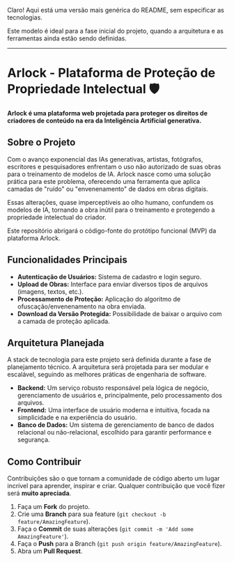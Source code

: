 Claro\! Aqui está uma versão mais genérica do README, sem especificar as tecnologias.

Este modelo é ideal para a fase inicial do projeto, quando a arquitetura e as ferramentas ainda estão sendo definidas.

-----

# Arlock - Plataforma de Proteção de Propriedade Intelectual 🛡️

**Arlock é uma plataforma web projetada para proteger os direitos de criadores de conteúdo na era da Inteligência Artificial generativa.**

## Sobre o Projeto

Com o avanço exponencial das IAs generativas, artistas, fotógrafos, escritores e pesquisadores enfrentam o uso não autorizado de suas obras para o treinamento de modelos de IA. Arlock nasce como uma solução prática para este problema, oferecendo uma ferramenta que aplica camadas de "ruído" ou "envenenamento" de dados em obras digitais.

Essas alterações, quase imperceptíveis ao olho humano, confundem os modelos de IA, tornando a obra inútil para o treinamento e protegendo a propriedade intelectual do criador.

Este repositório abrigará o código-fonte do protótipo funcional (MVP) da plataforma Arlock.

## Funcionalidades Principais

  * **Autenticação de Usuários:** Sistema de cadastro e login seguro.
  * **Upload de Obras:** Interface para enviar diversos tipos de arquivos (imagens, textos, etc.).
  * **Processamento de Proteção:** Aplicação do algoritmo de ofuscação/envenenamento na obra enviada.
  * **Download da Versão Protegida:** Possibilidade de baixar o arquivo com a camada de proteção aplicada.

## Arquitetura Planejada

A stack de tecnologia para este projeto será definida durante a fase de planejamento técnico. A arquitetura será projetada para ser modular e escalável, seguindo as melhores práticas de engenharia de software.

  * **Backend:** Um serviço robusto responsável pela lógica de negócio, gerenciamento de usuários e, principalmente, pelo processamento dos arquivos.
  * **Frontend:** Uma interface de usuário moderna e intuitiva, focada na simplicidade e na experiência do usuário.
  * **Banco de Dados:** Um sistema de gerenciamento de banco de dados relacional ou não-relacional, escolhido para garantir performance e segurança.

## Como Contribuir

Contribuições são o que tornam a comunidade de código aberto um lugar incrível para aprender, inspirar e criar. Qualquer contribuição que você fizer será **muito apreciada**.

1.  Faça um **Fork** do projeto.
2.  Crie uma **Branch** para sua feature (`git checkout -b feature/AmazingFeature`).
3.  Faça o **Commit** de suas alterações (`git commit -m 'Add some AmazingFeature'`).
4.  Faça o **Push** para a Branch (`git push origin feature/AmazingFeature`).
5.  Abra um **Pull Request**.
